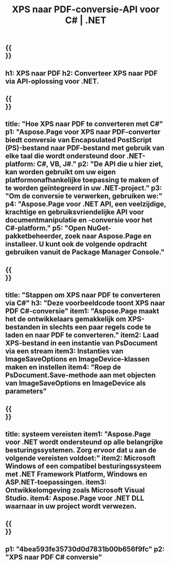 ﻿---
translation: true
template: /_templates/_conversion-child-net.md
title: XPS naar PDF-conversie-API voor C# |  .NET
url: /net/conversion/xps-to-pdf/
description: Voorbeeldcode voor conversie van XPS naar PDF C#. Gebruik API-voorbeeldcode voor batch-XPS-bestanden naar PDF-conversie binnen VB.NET, Asp.NET of een op .NET gebaseerde toepassing.
informat: XPS
outformat: PDF
otherformats: XPS EPS
---

{{<section banner>}}
---
h1: XPS naar PDF
h2: Converteer XPS naar PDF via API-oplossing voor .NET.
---

{{<section overview>}}
---
title: "Hoe XPS naar PDF te converteren met C#"
p1: "Aspose.Page voor XPS naar PDF-converter biedt conversie van Encapsulated PostScript (PS)-bestand naar PDF-bestand met gebruik van elke taal die wordt ondersteund door .NET-platform: C#, VB, J#."
p2: "De API die u hier ziet, kan worden gebruikt om uw eigen platformonafhankelijke toepassing te maken of te worden geïntegreerd in uw .NET-project."
p3: "Om de conversie te verwerken, gebruiken we:"
p4: "Aspose.Page voor .NET API, een veelzijdige, krachtige en gebruiksvriendelijke API voor documentmanipulatie en -conversie voor het C#-platform."
p5: "Open NuGet-pakketbeheerder, zoek naar Aspose.Page en installeer. U kunt ook de volgende opdracht gebruiken vanuit de Package Manager Console."
---

{{<section feature1>}}
---
title: "Stappen om XPS naar PDF te converteren via C#"
h3: "Deze voorbeeldcode toont XPS naar PDF C#-conversie"
item1: "Aspose.Page maakt het de ontwikkelaars gemakkelijk om XPS-bestanden in slechts een paar regels code te laden en naar PDF te converteren."
item2: Laad XPS-bestand in een instantie van PsDocument via een stream
item3: Instanties van ImageSaveOptions en ImageDevice-klassen maken en instellen
item4: "Roep de PsDocument.Save-methode aan met objecten van ImageSaveOptions en ImageDevice als parameters"
---

{{<section feature2>}}
---
title: systeem vereisten
item1: "Aspose.Page voor .NET wordt ondersteund op alle belangrijke besturingssystemen. Zorg ervoor dat u aan de volgende vereisten voldoet:"
item2: Microsoft Windows of een compatibel besturingssysteem met .NET Framework Platform, Windows en ASP.NET-toepassingen.
item3: Ontwikkelomgeving zoals Microsoft Visual Studio.
item4: Aspose.Page voor .NET DLL waarnaar in uw project wordt verwezen.
---

{{<section gist>}}
---
p1: "4bea593fe35730d0d7831b00b656f9fc"
p2: "XPS naar PDF C# conversie"
---
